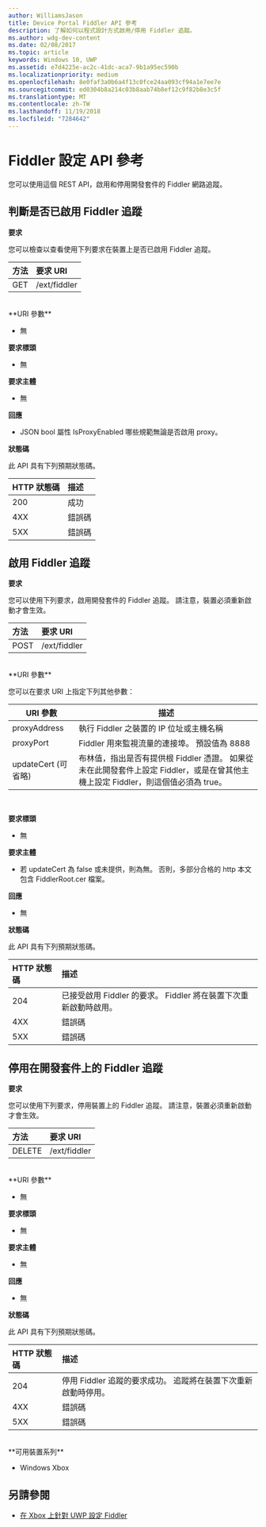```yaml
---
author: WilliamsJason
title: Device Portal Fiddler API 參考
description: 了解如何以程式設計方式啟用/停用 Fiddler 追蹤。
ms.author: wdg-dev-content
ms.date: 02/08/2017
ms.topic: article
keywords: Windows 10, UWP
ms.assetid: e7d4225e-ac2c-41dc-aca7-9b1a95ec590b
ms.localizationpriority: medium
ms.openlocfilehash: 8e0faf3a0b6a4f13c0fce24aa093cf94a1e7ee7e
ms.sourcegitcommit: ed0304b8a214c03b8aab74b8ef12c9f82b8e3c5f
ms.translationtype: MT
ms.contentlocale: zh-TW
ms.lasthandoff: 11/19/2018
ms.locfileid: "7284642"
---
```

# <a name="fiddler-settings-api-reference"></a>Fiddler 設定 API 參考   
您可以使用這個 REST API，啟用和停用開發套件的 Fiddler 網路追蹤。

## <a name="determine-if-fiddler-tracing-is-enabled"></a>判斷是否已啟用 Fiddler 追蹤

**要求**

您可以檢查以查看使用下列要求在裝置上是否已啟用 Fiddler 追蹤。

方法      | 要求 URI
:------     | :-----
GET | /ext/fiddler
<br />
**URI 參數**

- 無

**要求標頭**

- 無

**要求主體**   

- 無

**回應**   

- JSON bool 屬性 IsProxyEnabled 哪些規範無論是否啟用 proxy。

**狀態碼**

此 API 具有下列預期狀態碼。

HTTP 狀態碼      | 描述
:------     | :-----
200 | 成功
4XX | 錯誤碼
5XX | 錯誤碼

## <a name="enable-fiddler-tracing"></a>啟用 Fiddler 追蹤

**要求**

您可以使用下列要求，啟用開發套件的 Fiddler 追蹤。  請注意，裝置必須重新啟動才會生效。

方法      | 要求 URI
:------     | :-----
POST | /ext/fiddler
<br />
**URI 參數**

您可以在要求 URI 上指定下列其他參數：

| URI 參數      | 描述     | 
| ------------------ |-----------------|
| proxyAddress       | 執行 Fiddler 之裝置的 IP 位址或主機名稱 |
| proxyPort          | Fiddler 用來監視流量的連接埠。 預設值為 8888 |
| updateCert (可省略)| 布林值，指出是否有提供根 Fiddler 憑證。 如果從未在此開發套件上設定 Fiddler，或是在曾其他主機上設定 Fiddler，則這個值必須為 true。  |
<br>

**要求標頭**

- 無

**要求主體**

- 若 updateCert 為 false 或未提供，則為無。 否則，多部分合格的 http 本文包含 FiddlerRoot.cer 檔案。

**回應**   

- 無  

**狀態碼**

此 API 具有下列預期狀態碼。

HTTP 狀態碼      | 描述
:------     | :-----
204 | 已接受啟用 Fiddler 的要求。 Fiddler 將在裝置下次重新啟動時啟用。
4XX | 錯誤碼
5XX | 錯誤碼

## <a name="disable-fiddler-tracing-on-the-devkit"></a>停用在開發套件上的 Fiddler 追蹤

**要求**

您可以使用下列要求，停用裝置上的 Fiddler 追蹤。 請注意，裝置必須重新啟動才會生效。

方法      | 要求 URI
:------     | :-----
DELETE | /ext/fiddler
<br />
**URI 參數**

- 無

**要求標頭**

- 無

**要求主體**   

- 無

**回應**   

- 無 

**狀態碼**

此 API 具有下列預期狀態碼。

HTTP 狀態碼      | 描述
:------     | :-----
204 | 停用 Fiddler 追蹤的要求成功。 追蹤將在裝置下次重新啟動時停用。
4XX | 錯誤碼
5XX | 錯誤碼

<br />
**可用裝置系列**

* Windows Xbox

## <a name="see-also"></a>另請參閱
- [在 Xbox 上針對 UWP 設定 Fiddler](uwp-fiddler.md)

